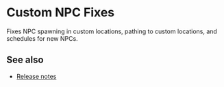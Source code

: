 ﻿# Custom NPC Fixes
Fixes NPC spawning in custom locations, pathing to custom locations, and schedules for new NPCs.

## See also
* [Release notes](release-notes.md)
